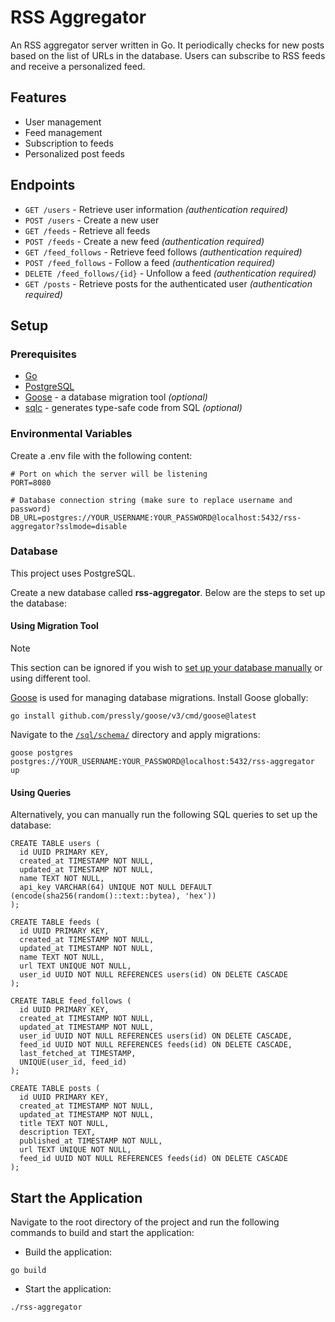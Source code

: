 # RSS Aggregator

An RSS aggregator server written in Go. It periodically checks for new posts based on the list of URLs in the database. Users can subscribe to RSS feeds and receive a personalized feed.

## Features

- User management
- Feed management
- Subscription to feeds
- Personalized post feeds

## Endpoints

- `GET /users` - Retrieve user information *(authentication required)*
- `POST /users` - Create a new user
- `GET /feeds` - Retrieve all feeds
- `POST /feeds` - Create a new feed *(authentication required)*
- `GET /feed_follows` - Retrieve feed follows *(authentication required)*
- `POST /feed_follows` - Follow a feed *(authentication required)*
- `DELETE /feed_follows/{id}` - Unfollow a feed *(authentication required)*
- `GET /posts` - Retrieve posts for the authenticated user *(authentication required)*

## Setup

### Prerequisites

- [Go](https://go.dev/dl/)
- [PostgreSQL](https://www.postgresql.org/download/)
- [Goose](https://github.com/pressly/goose) - a database migration tool *(optional)*
- [sqlc](https://github.com/sqlc-dev/sqlc) - generates type-safe code from SQL *(optional)*

### Environmental Variables

Create a .env file with the following content:

```env
# Port on which the server will be listening
PORT=8080

# Database connection string (make sure to replace username and password)
DB_URL=postgres://YOUR_USERNAME:YOUR_PASSWORD@localhost:5432/rss-aggregator?sslmode=disable
```

### Database

This project uses PostgreSQL.

Create a new database called **rss-aggregator**. Below are the steps to set up the database:

#### Using Migration Tool

> [!NOTE]
> This section can be ignored if you wish to [set up your database manually](#using-queries) or using different tool.

[Goose](https://github.com/pressly/goose) is used for managing database migrations. Install Goose globally:

```shell
go install github.com/pressly/goose/v3/cmd/goose@latest
```

Navigate to the [`/sql/schema/`](/sql/schema/) directory and apply migrations:

```shell
goose postgres postgres://YOUR_USERNAME:YOUR_PASSWORD@localhost:5432/rss-aggregator up
```

#### Using Queries

Alternatively, you can manually run the following SQL queries to set up the database:

```psql
CREATE TABLE users (
  id UUID PRIMARY KEY,
  created_at TIMESTAMP NOT NULL,
  updated_at TIMESTAMP NOT NULL,
  name TEXT NOT NULL,
  api_key VARCHAR(64) UNIQUE NOT NULL DEFAULT (encode(sha256(random()::text::bytea), 'hex'))
);

CREATE TABLE feeds (
  id UUID PRIMARY KEY,
  created_at TIMESTAMP NOT NULL,
  updated_at TIMESTAMP NOT NULL,
  name TEXT NOT NULL,
  url TEXT UNIQUE NOT NULL,
  user_id UUID NOT NULL REFERENCES users(id) ON DELETE CASCADE
);

CREATE TABLE feed_follows (
  id UUID PRIMARY KEY,
  created_at TIMESTAMP NOT NULL,
  updated_at TIMESTAMP NOT NULL,
  user_id UUID NOT NULL REFERENCES users(id) ON DELETE CASCADE,
  feed_id UUID NOT NULL REFERENCES feeds(id) ON DELETE CASCADE,
  last_fetched_at TIMESTAMP,
  UNIQUE(user_id, feed_id)
);

CREATE TABLE posts (
  id UUID PRIMARY KEY,
  created_at TIMESTAMP NOT NULL,
  updated_at TIMESTAMP NOT NULL,
  title TEXT NOT NULL,
  description TEXT,
  published_at TIMESTAMP NOT NULL,
  url TEXT UNIQUE NOT NULL,
  feed_id UUID NOT NULL REFERENCES feeds(id) ON DELETE CASCADE
);
```

## Start the Application

Navigate to the root directory of the project and run the following commands to build and start the application:

- Build the application:

```shell
go build
```

- Start the application:

```shell
./rss-aggregator
```
